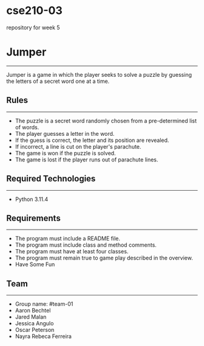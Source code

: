 # cse210-03
repository for week 5

# Jumper
---
Jumper is a game in which the player seeks to solve a puzzle by guessing the letters of a secret word one at a time.

## Rules
---
- The puzzle is a secret word randomly chosen from a pre-determined list of words.
- The player guesses a letter in the word.
- If the guess is correct, the letter and its position are revealed.
- If incorrect, a line is cut on the player's parachute.
- The game is won if the puzzle is solved.
- The game is lost if the player runs out of parachute lines.

## Required Technologies
---
- Python 3.11.4

## Requirements
---
- The program must include a README file.
- The program must include class and method comments.
- The program must have at least four classes.
- The program must remain true to game play described in the overview.
- Have Some Fun

## Team
---
- Group name: #team-01
- Aaron Bechtel
- Jared Malan
- Jessica Angulo
- Oscar Peterson
- Nayra Rebeca Ferreira